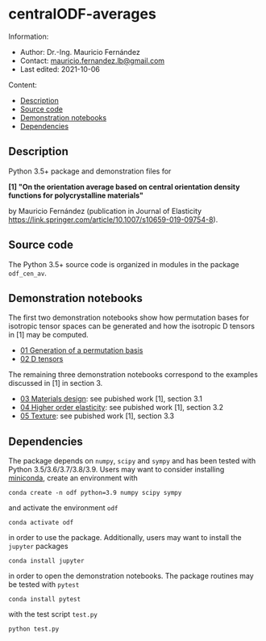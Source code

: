 # centralODF-averages

Information:

* Author: Dr.-Ing. Mauricio Fernández
* Contact: mauricio.fernandez.lb@gmail.com
* Last edited: 2021-10-06

Content:

* [Description](#Description)
* [Source code](#Source-code)
* [Demonstration notebooks](#Demonstration-notebooks)
* [Dependencies](#Dependencies)

## Description

Python 3.5+ package and demonstration files for

**[1] "On the orientation average based on central orientation density functions for polycrystalline materials"**

by Mauricio Fernández (publication in Journal of Elasticity <https://link.springer.com/article/10.1007/s10659-019-09754-8>).

## Source code

The Python 3.5+ source code is organized in modules in the package `odf_cen_av`.

## Demonstration notebooks

The first two demonstration notebooks show how permutation bases for isotropic tensor spaces can be generated and how the isotropic D tensors in [1] may be computed.

* [01 Generation of a permutation basis](01_permutation_basis.ipynb)
* [02 D tensors](02_D_tensors.ipynb)

The remaining three demonstration notebooks correspond to the examples discussed in [1] in section 3.

* [03 Materials design](03_materials_design.ipynb): see pubished work [1], section 3.1
* [04 Higher order elasticity](04_higher_order_elasticity.ipynb): see pubished work [1], section 3.2
* [05 Texture](03_materials_design.ipynb): see pubished work [1], section 3.3

## Dependencies

The package depends on `numpy`, `scipy` and `sympy` and has been tested with Python 3.5/3.6/3.7/3.8/3.9. Users may want to consider installing [miniconda](https://docs.conda.io/en/latest/miniconda.html), create an environment with

```shell
conda create -n odf python=3.9 numpy scipy sympy
```

and activate the environment `odf`

```shell
conda activate odf
```

in order to use the package. Additionally, users may want to install the `jupyter` packages

```shell
conda install jupyter
```

in order to open the demonstration notebooks. The package routines may be tested with `pytest`

```shell
conda install pytest
```

with the test script `test.py`

```shell
python test.py
```
